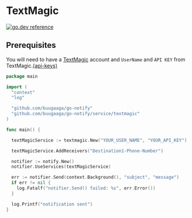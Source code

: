# TextMagic

[![go.dev reference](https://img.shields.io/badge/go.dev-reference-007d9c?logo=go&logoColor=white&style=flat)](https://docs.textmagic.com/#section/Go/Usage-Example)

## Prerequisites

You will need to have a [TextMagic](https://www.textmagic.com/) account and
`UserName` and `API KEY` from TextMagic.[(api-keys)](https://my.textmagic.com/online/api/rest-api/keys)

```go
package main

import (
  "context"
  "log"

  "github.com/buugaaga/go-notify"
  "github.com/buugaaga/go-notify/service/textmagic"
)

func main() {

  textMagicService := textmagic.New("YOUR_USER_NAME", "YOUR_API_KEY")

  textMagicService.AddReceivers("Destination1-Phone-Number")

  notifier := notify.New()
  notifier.UseServices(textMagicService)

  err := notifier.Send(context.Background(), "subject", "message")
  if err != nil {
    log.Fatalf("notifier.Send() failed: %s", err.Error())
  }

  log.Printf("notification sent")
}
```
